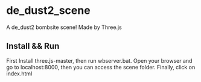 # de_dust2_scene
A de_dust2 bombsite scene! Made by Three.js

## Install && Run
First Install three.js-master, then run wbserver.bat.
Open your browser and go to localhost:8000, then you can access the scene folder.
Finally, click on index.html

